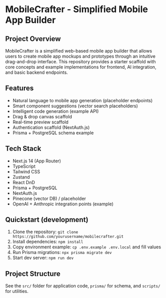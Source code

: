 # MobileCrafter - Simplified Mobile App Builder

## Project Overview
MobileCrafter is a simplified web-based mobile app builder that allows users to create mobile app mockups and prototypes through an intuitive drag-and-drop interface. This repository provides a starter scaffold with core concepts and example implementations for frontend, AI integration, and basic backend endpoints.

## Features
- Natural language to mobile app generation (placeholder endpoints)
- Smart component suggestions (vector search placeholders)
- Intelligent code generation (example API)
- Drag & drop canvas scaffold
- Real-time preview scaffold
- Authentication scaffold (NextAuth.js)
- Prisma + PostgreSQL schema example

## Tech Stack
- Next.js 14 (App Router)
- TypeScript
- Tailwind CSS
- Zustand
- React DnD
- Prisma + PostgreSQL
- NextAuth.js
- Pinecone (vector DB) / placeholder
- OpenAI + Anthropic integration points (example)

## Quickstart (development)
1. Clone the repository: `git clone https://github.com/yourusername/mobilecrafter.git`
2. Install dependencies: `npm install`
3. Copy environment example: `cp .env.example .env.local` and fill values
4. Run Prisma migrations: `npx prisma migrate dev`
5. Start dev server: `npm run dev`

## Project Structure
See the `src/` folder for application code, `prisma/` for schema, and `scripts/` for utilities.


